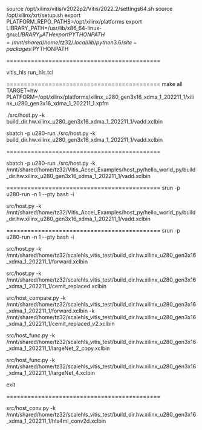source /opt/xilinx/vitis/v2022p2/Vitis/2022.2/settings64.sh
source /opt/xilinx/xrt/setup.sh
export PLATFORM_REPO_PATHS=/opt/xilinx/platforms
export LIBRARY_PATH=/usr/lib/x86_64-linux-gnu:$LIBRARY_PATH
export PYTHONPATH=/mnt/shared/home/tz32/.local/lib/python3.6/site-packages:$PYTHONPATH

============================================

vitis_hls run_hls.tcl

============================================
make all TARGET=hw PLATFORM=/opt/xilinx/platforms/xilinx_u280_gen3x16_xdma_1_202211_1/xilinx_u280_gen3x16_xdma_1_202211_1.xpfm


./src/host.py -k build_dir.hw.xilinx_u280_gen3x16_xdma_1_202211_1/vadd.xclbin

sbatch -p u280-run ./src/host.py -k build_dir.hw.xilinx_u280_gen3x16_xdma_1_202211_1/vadd.xclbin

============================================

sbatch -p u280-run ./src/host.py -k /mnt/shared/home/tz32/Vitis_Accel_Examples/host_py/hello_world_py/build_dir.hw.xilinx_u280_gen3x16_xdma_1_202211_1/vadd.xclbin

============================================
srun -p u280-run -n 1 --pty bash -i

src/host.py -k /mnt/shared/home/tz32/Vitis_Accel_Examples/host_py/hello_world_py/build_dir.hw.xilinx_u280_gen3x16_xdma_1_202211_1/vadd.xclbin

============================================
srun -p u280-run -n 1 --pty bash -i

src/host.py -k /mnt/shared/home/tz32/scalehls_vitis_test/build_dir.hw.xilinx_u280_gen3x16_xdma_1_202211_1/forward.xclbin

src/host.py -k /mnt/shared/home/tz32/scalehls_vitis_test/build_dir.hw.xilinx_u280_gen3x16_xdma_1_202211_1/cemit_replaced.xclbin

src/host_compare.py -k /mnt/shared/home/tz32/scalehls_vitis_test/build_dir.hw.xilinx_u280_gen3x16_xdma_1_202211_1/forward.xclbin -k /mnt/shared/home/tz32/scalehls_vitis_test/build_dir.hw.xilinx_u280_gen3x16_xdma_1_202211_1/cemit_replaced_v2.xclbin

src/host_func.py -k /mnt/shared/home/tz32/scalehls_vitis_test/build_dir.hw.xilinx_u280_gen3x16_xdma_1_202211_1/largeNet_2_copy.xclbin

src/host_func.py -k /mnt/shared/home/tz32/scalehls_vitis_test/build_dir.hw.xilinx_u280_gen3x16_xdma_1_202211_1/largeNet_4.xclbin

exit

============================================

src/host_conv.py -k /mnt/shared/home/tz32/scalehls_vitis_test/build_dir.hw.xilinx_u280_gen3x16_xdma_1_202211_1/hls4ml_conv2d.xclbin